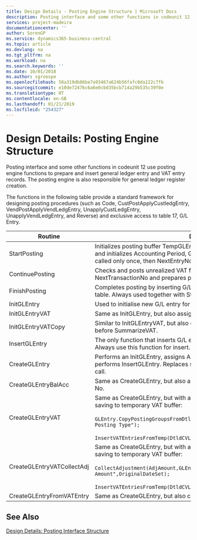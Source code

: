 ```yaml
---
title: Design Details - Posting Engine Structure | Microsoft Docs
description: Posting interface and some other functions in codeunit 12 use posting engine functions to prepare and insert general ledger entry and VAT entry records. The posting engine is also responsible for general ledger register creation.
services: project-madeira
documentationcenter: ''
author: SorenGP
ms.service: dynamics365-business-central
ms.topic: article
ms.devlang: na
ms.tgt_pltfrm: na
ms.workload: na
ms.search.keywords: ''
ms.date: 10/01/2018
ms.author: sgroespe
ms.openlocfilehash: 58a319db86be7a93467a624b56fafc0da122c7fb
ms.sourcegitcommit: e10de72476c6a6e0cbd35bcb714a29b535c39f0e
ms.translationtype: HT
ms.contentlocale: en-GB
ms.lasthandoff: 01/21/2019
ms.locfileid: "254327"
---
```

# <a name="design-details-posting-engine-structure"></a>Design Details: Posting Engine Structure
Posting interface and some other functions in codeunit 12 use posting engine functions to prepare and insert general ledger entry and VAT entry records. The posting engine is also responsible for general ledger register creation.  
  
 The functions in the following table provide a standard framework for designing posting procedures (such as Code, CustPostApplyCustledgEntry, VendPostApplyVendLedgEntry, UnapplyCustLedgEntry, UnapplyVendLedgEntry, and Reverse) and exclusive access to table 17, G/L Entry.  
  
|Routine|Description|  
|-------------|---------------------------------------|  
|StartPosting|Initializes posting buffer TempGLEntryBuf, locks G/L Entry and VAT Entry tables, and initializes Accounting Period, G/L Register, and Exchange Rate. Should be called only once, then NextEntryNo is 0.|  
|ContinuePosting|Checks and posts unrealized VAT for previous transaction increment NextTransactionNo and prepares post of next line.|  
|FinishPosting|Completes posting by inserting G/L entries from temporary buffer into database table. Always used together with StartPosting. Checks for inconsistencies.|  
|InitGLEntry|Used to initialise new G/L entry for Gen. Jnl Line. Returns GLEntry as parameter.|  
|InitGLEntryVAT|Same as InitGLEntry, but also assigns Bal. Account No. and SummarizeVAT.|  
|InitGLEntryVATCopy|Similar to InitGLEntryVAT, but also copies posting groups data from VAT Entry before SummarizeVAT.|  
|InsertGLEntry|The only function that inserts G/L entry into global TempGLEntryBuf table. Always use this function for insert.|  
|CreateGLEntry|Performs an InitGLEntry, assigns Additional Currency Amount, and then performs InsertGLEntry. Replaces several lines of code with a single function call.|  
|CreateGLEntryBalAcc|Same as CreateGLEntry, but also assigns Bal. Account Type and Bal. Account No.|  
|CreateGLEntryVAT|Same as CreateGLEntry, but with additional processing for posting groups and saving to temporary VAT buffer:<br /><br /> `GLEntry.CopyPostingGroupsFromDtldCVBuf(DtldCVLedgEntryBuf,GenJnlLine."Gen. Posting Type");`<br /><br /> `InsertVATEntriesFromTemp(DtldCVLedgEntryBuf,GLEntry);`|  
|CreateGLEntryVATCollectAdj|Same as CreateGLEntry, but with additional collection of adjustments and saving to temporary VAT buffer:<br /><br /> `CollectAdjustment(AdjAmount,GLEntry.Amount,GLEntry."Additional-Currency Amount",OriginalDateSet);`<br /><br /> `InsertVATEntriesFromTemp(DtldCVLedgEntryBuf,GLEntry);`|  
|CreateGLEntryFromVATEntry|Same as CreateGLEntry, but also copies posting groups from VAT entry.|  
  
## <a name="see-also"></a>See Also  
 [Design Details: Posting Interface Structure](design-details-posting-interface-structure.md)